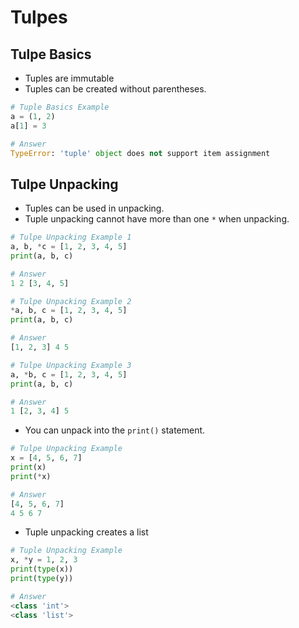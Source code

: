 # Tulpes
## Tulpe Basics
- Tuples are immutable
- Tuples can be created without parentheses.
```python
# Tuple Basics Example
a = (1, 2)
a[1] = 3

# Answer
TypeError: 'tuple' object does not support item assignment
```
## Tulpe Unpacking
- Tuples can be used in unpacking.
- Tuple unpacking cannot have more than one `*` when unpacking.
```python
# Tulpe Unpacking Example 1
a, b, *c = [1, 2, 3, 4, 5]
print(a, b, c)

# Answer
1 2 [3, 4, 5]

# Tulpe Unpacking Example 2
*a, b, c = [1, 2, 3, 4, 5]
print(a, b, c)

# Answer
[1, 2, 3] 4 5

# Tulpe Unpacking Example 3
a, *b, c = [1, 2, 3, 4, 5]
print(a, b, c)

# Answer
1 [2, 3, 4] 5
```
- You can unpack into the `print()` statement.
```python
# Tulpe Unpacking Example
x = [4, 5, 6, 7]
print(x)
print(*x)

# Answer
[4, 5, 6, 7]
4 5 6 7
```
- Tuple unpacking creates a list
```python
# Tuple Unpacking Example
x, *y = 1, 2, 3
print(type(x))
print(type(y))

# Answer
<class 'int'>
<class 'list'>
```
